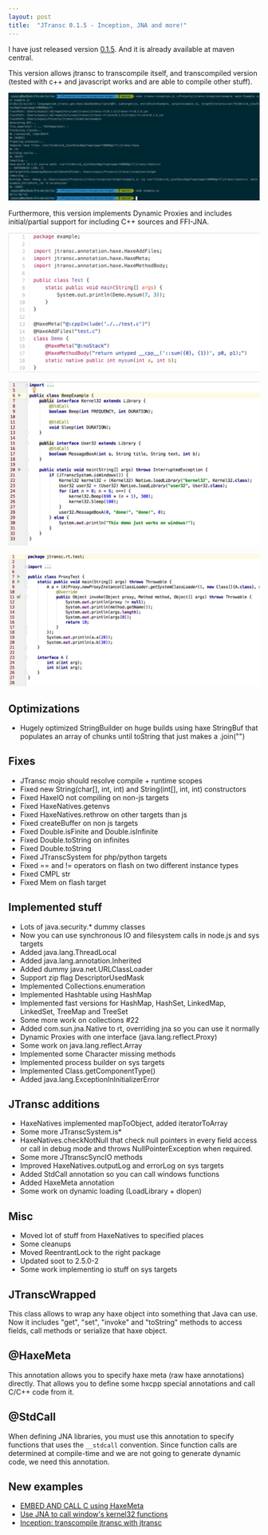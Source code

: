 ```yaml
---
layout: post
title:  "JTransc 0.1.5 - Inception, JNA and more!"
---
```


I have just released version [0.1.5](https://github.com/jtransc/jtransc/tree/0.1.4). And it is already available at maven central.

This version allows jtransc to transcompile itself, and transcompiled version (tested with c++ and javascript works and are able to compile other stuff).

<!--more-->

![](/img/0.1.5/0.png)

Furthermore, this version implements Dynamic Proxies and includes initial/partial support for including C++ sources and FFI-JNA.

![](/img/0.1.5/1.png)

![](/img/0.1.5/2.png)

![](/img/0.1.5/3.png)

## Optimizations

* Hugely optimized StringBuilder on huge builds using haxe StringBuf that populates an array of chunks until toString that just makes a .join("")

## Fixes

* JTransc mojo should resolve compile + runtime scopes
* Fixed new String(char[], int, int) and String(int[], int, int) constructors
* Fixed HaxeIO not compiling on non-js targets
* Fixed HaxeNatives.getenvs
* Fixed HaxeNatives.rethrow on other targets than js
* Fixed createBuffer on non js targets
* Fixed Double.isFinite and Double.isInfinite
* Fixed Double.toString on infinites
* Fixed Double.toString
* Fixed JTranscSystem for php/python targets
* Fixed == and != operators on flash on two different instance types
* Fixed CMPL str
* Fixed Mem on flash target

## Implemented stuff

* Lots of java.security.* dummy classes
* Now you can use synchronous IO and filesystem calls in node.js and sys targets
* Added java.lang.ThreadLocal
* Added java.lang.annotation.Inherited
* Added dummy java.net.URLClassLoader
* Support zip flag DescriptorUsedMask
* Implemented Collections.enumeration
* Implemented Hashtable using HashMap
* Implemented fast versions for HashMap, HashSet, LinkedMap, LinkedSet, TreeMap and TreeSet
* Some more work on collections #22
* Added com.sun.jna.Native to rt, overriding jna so you can use it normally
* Dynamic Proxies with one interface (java.lang.reflect.Proxy)
* Some work on java.lang.reflect.Array
* Implemented some Character missing methods
* Implemented process builder on sys targets
* Implemented Class.getComponentType()
* Added java.lang.ExceptionInInitializerError

## JTransc additions

* HaxeNatives implemented mapToObject, added iteratorToArray
* Some more JTranscSystem.is*
* HaxeNatives.checkNotNull that check null pointers in every field access or call in debug mode
  and throws NullPointerException when required.
* Some more JTtranscSyncIO methods
* Improved HaxeNatives.outputLog and errorLog on sys targets
* Added StdCall annotation so you can call windows functions
* Added HaxeMeta annotation
* Some work on dynamic loading (LoadLibrary + dlopen)

## Misc

* Moved lot of stuff from HaxeNatives to specified places
* Some cleanups
* Moved ReentrantLock to the right package
* Updated soot to 2.5.0-2
* Some work implementing io stuff on sys targets

## JTranscWrapped

This class allows to wrap any haxe object into something that Java can use.
Now it includes "get", "set", "invoke" and "toString" methods to access fields, call methods
or serialize that haxe object.

## @HaxeMeta

This annotation allows you to specify haxe meta (raw haxe annotations) directly.
That allows you to define some hxcpp special annotations and call C/C++ code from it.

## @StdCall

When defining JNA libraries, you must use this annotation to specify functions that uses the
`__stdcall` convention. Since function calls are determined at compile-time and we are not going
to generate dynamic code, we need this annotation.

## New examples

* [EMBED AND CALL C using HaxeMeta](https://github.com/jtransc/jtransc-examples/blob/master/cpp/src/example/Test.java)
* [Use JNA to call window's kernel32 functions](https://github.com/jtransc/jtransc-examples/blob/master/ffi/src/main/java/BeepExample.java)
* [Inception: transcompile jtransc with jtransc](https://github.com/jtransc/jtransc-examples/blob/master/inception/pom.xml)
